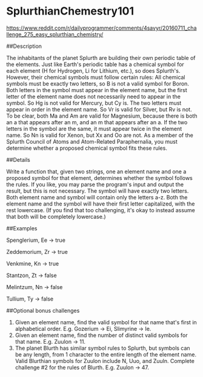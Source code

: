 # SplurthianChemestry101
https://www.reddit.com/r/dailyprogrammer/comments/4savyr/20160711_challenge_275_easy_splurthian_chemistry/

##Description

The inhabitants of the planet Splurth are building their own periodic table of the elements. Just like Earth's periodic table has a chemical symbol for each element (H for Hydrogen, Li for Lithium, etc.), so does Splurth's. However, their chemical symbols must follow certain rules:
All chemical symbols must be exactly two letters, so B is not a valid symbol for Boron.
Both letters in the symbol must appear in the element name, but the first letter of the element name does not necessarily need to appear in the symbol. So Hg is not valid for Mercury, but Cy is.
The two letters must appear in order in the element name. So Vr is valid for Silver, but Rv is not. To be clear, both Ma and Am are valid for Magnesium, because there is both an a that appears after an m, and an m that appears after an a.
If the two letters in the symbol are the same, it must appear twice in the element name. So Nn is valid for Xenon, but Xx and Oo are not.
As a member of the Splurth Council of Atoms and Atom-Related Paraphernalia, you must determine whether a proposed chemical symbol fits these rules.

##Details

Write a function that, given two strings, one an element name and one a proposed symbol for that element, determines whether the symbol follows the rules. If you like, you may parse the program's input and output the result, but this is not necessary.
The symbol will have exactly two letters. Both element name and symbol will contain only the letters a-z. Both the element name and the symbol will have their first letter capitalized, with the rest lowercase. (If you find that too challenging, it's okay to instead assume that both will be completely lowercase.)

##Examples

Spenglerium, Ee -> true

Zeddemorium, Zr -> true

Venkmine, Kn -> true

Stantzon, Zt -> false

Melintzum, Nn -> false

Tullium, Ty -> false

##Optional bonus challenges

1. Given an element name, find the valid symbol for that name that's first in alphabetical order. E.g. Gozerium -> Ei, Slimyrine -> Ie.
2. Given an element name, find the number of distinct valid symbols for that name. E.g. Zuulon -> 11.
3. The planet Blurth has similar symbol rules to Splurth, but symbols can be any length, from 1 character to the entire length of the element name. Valid Blurthian symbols for Zuulon include N, Uuo, and Zuuln. Complete challenge #2 for the rules of Blurth. E.g. Zuulon -> 47.
